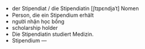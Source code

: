 - der Stipendiat / die Stipendiatin	[ʃtɪpɛndi̯aˈt]	Nomen
- Person, die ein Stipendium erhält
- người nhận học bổng
- scholarship holder
- Die Stipendiatin studiert Medizin.
- Stipendium	—